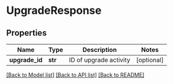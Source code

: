 # UpgradeResponse

## Properties
Name | Type | Description | Notes
------------ | ------------- | ------------- | -------------
**upgrade_id** | **str** | ID of upgrade activity | [optional] 

[[Back to Model list]](../README.md#documentation-for-models) [[Back to API list]](../README.md#documentation-for-api-endpoints) [[Back to README]](../README.md)


